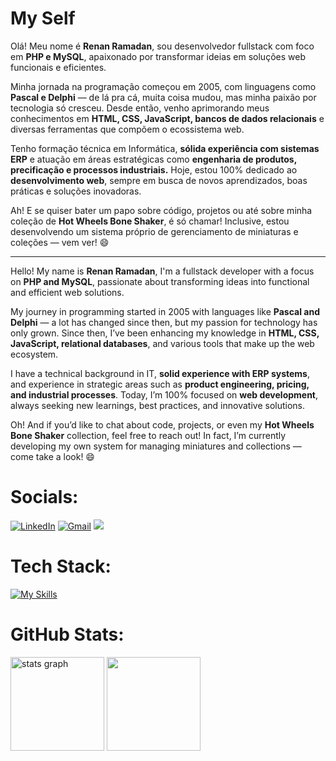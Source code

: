 # My Self
Olá! Meu nome é <b>Renan Ramadan</b>, sou desenvolvedor fullstack com foco em <b>PHP e MySQL</b>, apaixonado por transformar ideias em soluções web funcionais e eficientes.

Minha jornada na programação começou em 2005, com linguagens como <b>Pascal e Delphi</b> — de lá pra cá, muita coisa mudou, mas minha paixão por tecnologia só cresceu. Desde então, venho aprimorando meus conhecimentos em <b>HTML, CSS, JavaScript, bancos de dados relacionais</b> e diversas ferramentas que compõem o ecossistema web.

Tenho formação técnica em Informática, <b>sólida experiência com sistemas ERP</b> e atuação em áreas estratégicas como <b>engenharia de produtos, precificação e processos industriais.</b> Hoje, estou 100% dedicado ao <b>desenvolvimento web</b>, sempre em busca de novos aprendizados, boas práticas e soluções inovadoras.

Ah! E se quiser bater um papo sobre código, projetos ou até sobre minha coleção de <b>Hot Wheels Bone Shaker</b>, é só chamar! Inclusive, estou desenvolvendo um sistema próprio de gerenciamento de miniaturas e coleções — vem ver! 😄

- - - 

Hello! My name is <b>Renan Ramadan</b>, I'm a fullstack developer with a focus on <b>PHP and MySQL</b>, passionate about transforming ideas into functional and efficient web solutions.

My journey in programming started in 2005 with languages like <b>Pascal and Delphi</b> — a lot has changed since then, but my passion for technology has only grown. Since then, I’ve been enhancing my knowledge in <b>HTML, CSS, JavaScript, relational databases</b>, and various tools that make up the web ecosystem.

I have a technical background in IT, <b>solid experience with ERP systems</b>, and experience in strategic areas such as <b>product engineering, pricing, and industrial processes</b>. Today, I’m 100% focused on <b>web development</b>, always seeking new learnings, best practices, and innovative solutions.

Oh! And if you’d like to chat about code, projects, or even my <b>Hot Wheels Bone Shaker</b> collection, feel free to reach out! In fact, I’m currently developing my own system for managing miniatures and collections — come take a look! 😄


# Socials:
<!--[![Instagram](https://img.shields.io/badge/Instagram-%23E4405F.svg?style=for-the-badge&logo=Instagram&logoColor=white)](https://instagram.com/renan.ramadan) -->
[![LinkedIn](https://img.shields.io/badge/linkedin-%230077B5.svg?style=for-the-badge&logo=linkedin&logoColor=white)](https://www.linkedin.com/in/renanramadan) 
[![Gmail](https://img.shields.io/badge/Gmail-D14836?style=for-the-badge&logo=gmail&logoColor=white)](mailto:renanramadan@gmail.com)
<a href= 'https://wa.me/5521964380356'><img src="https://img.shields.io/badge/WhatsApp-25D366?style=for-the-badge&logo=whatsapp&logoColor=white"></a>


# Tech Stack:

[![My Skills](https://skillicons.dev/icons?i=html,css,htmx,bootstrap,js,php,mysql,github&theme=dark)](https://skillicons.dev)


# GitHub Stats:
<p>
<img src="https://github-readme-stats.vercel.app/api?username=renanramadan&hide_title=false&hide_rank=false&show_icons=true&include_all_commits=true&count_private=true&disable_animations=false&theme=dark&locale=en&hide_border=false" height="150" alt="stats graph"/>
<img src="https://github-readme-stats.vercel.app/api/top-langs/?username=renanramadan&theme=dark&show_icons=true&include_all_commits=true&count_private=false&layout=compact" height="150">
</p>
